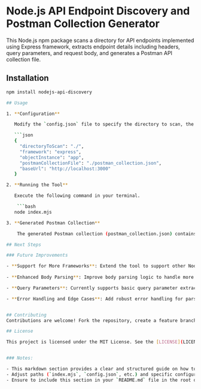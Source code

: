 # Node.js API Endpoint Discovery and Postman Collection Generator

This Node.js npm package scans a directory for API endpoints implemented using Express framework, extracts endpoint details including headers, query parameters, and request body, and generates a Postman API collection file.

## Installation

```bash
npm install nodejs-api-discovery

## Usage

1. **Configuration**

   Modify the `config.json` file to specify the directory to scan, the server framework (`express` for now), the object instance where endpoints are defined (`app` for Express), and other parameters.

   ```json
   {
     "directoryToScan": "./",
     "framework": "express",
     "objectInstance": "app",
     "postmanCollectionFile": "./postman_collection.json",
     "baseUrl": "http://localhost:3000"
   }

2. **Running the Tool**

   Execute the following command in your terminal.

    ```bash
   node index.mjs

3. **Generated Postman Collection**

    The generated Postman collection (postman_collection.json) contains API endpoints with methods, URLs prefixed by baseUrl, headers, query parameters, and request bodies (if available).

## Next Steps

### Future Improvements

- **Support for More Frameworks**: Extend the tool to support other Node.js frameworks like Hapi, Koa, etc.
  
- **Enhanced Body Parsing**: Improve body parsing logic to handle more complex body types (e.g., JSON, form-data, multipart).

- **Query Parameters**: Currently supports basic query parameter extraction. Enhance to handle nested parameters and arrays.

- **Error Handling and Edge Cases**: Add robust error handling for parsing failures and handle edge cases in route definition parsing.


## Contributing
Contributions are welcome! Fork the repository, create a feature branch, and submit a pull request with your enhancements.

## License

This project is licensed under the MIT License. See the [LICENSE](LICENSE) file for details.


### Notes:

- This markdown section provides a clear and structured guide on how to install, configure, and use your npm package for discovering API endpoints and generating a Postman collection.
- Adjust paths (`index.mjs`, `config.json`, etc.) and specific configurations (`baseUrl`, `framework`, etc.) according to your actual project setup and requirements.
- Ensure to include this section in your `README.md` file in the root directory of your npm package to effectively communicate usage instructions to users and contributors.
